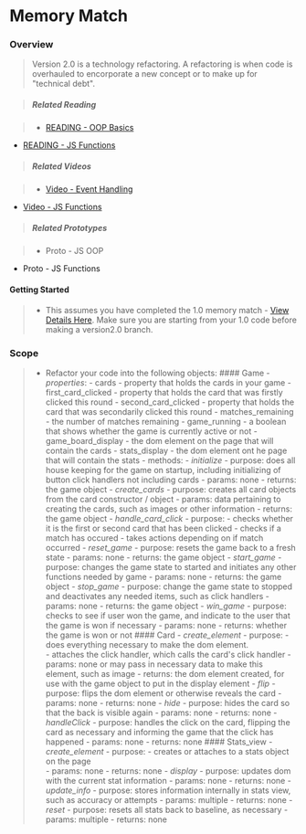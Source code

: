 # Memory Match

### Overview

> Version 2.0 is a technology refactoring.  A refactoring is when code is overhauled to encorporate a new concept or to make up for "technical debt".

> ##### Related Reading

> - <a href="https://docs.google.com/presentation/d/1eAlPqkPUIN4rfDcVZefz3GBiRszlBF89qj2lSnkxzfc/pub?start=false&loop=false&delayms=3000&slide=id.g75dce0c75_1_5">READING - OOP Basics</a>
- <a href="https://docs.google.com/presentation/d/17hxhHxdsEFo42iClxdLfHeMJRnxSu7Y9lt7Tv_J9fIc/pub?start=false&loop=false&delayms=3000">READING - JS Functions</a>

> ##### Related Videos
 
> - <a href="https://www.youtube.com/watch?v=cXeHN5uydmY&feature=youtu.be" target="_blank">Video - Event Handling</a>
- <a href="https://www.youtube.com/watch?v=OzbKGDrjGW0&feature=youtu.be">Video - JS Functions</a>

> ##### Related Prototypes

> - Proto - JS OOP
- Proto - JS Functions

#### Getting Started

> - This assumes you have completed the 1.0 memory match - <a href="https://github.com/Learning-Fuze/memory_match/tree/v1.0#getting-started">View Details Here</a>.  Make sure you are starting from your 1.0 code before making a version2.0 branch.


### Scope

>- Refactor your code into the following objects:
    #### Game
      - *properties*: 
        - cards - property that holds the cards in your game
        - first_card_clicked - property that holds the card that was firstly clicked this round
        - second_card_clicked - property that holds the card that was secondarily clicked this round
        - matches_remaining - the number of matches remaining
        - game_running - a boolean that shows whether the game is currently active or not
        - game_board_display - the dom element on the page that will contain the cards
        - stats_display - the dom element ont he page that will contain the stats
      - methods: 
        - *initialize*
          - purpose: does all house keeping for the game on startup, including initializing of button click handlers not including cards
          - params: none
          - returns: the game object
        - *create_cards*
          - purpose: creates all card objects from the card constructor / object
          - params: data pertaining to creating the cards, such as images or other information
          - returns: the game object
        - *handle_card_click*
          - purpose: 
           - checks whether it is the first or second card that has been clicked
           - checks if a match has occured
             - takes actions depending on if match occurred
        - *reset_game*
          - purpose: resets the game back to a fresh state
          - params: none
          - returns: the game object
        - *start_game*
          - purpose: changes the game state to started and initiates any other functions needed by game
          - params: none
          - returns: the game object
        - *stop_game*
          - purpose: change the game state to stopped and deactivates any needed items, such as click handlers
          - params: none
          - returns: the game object
        - *win_game*
          - purpose: checks to see if user won the game, and indicate to the user that the game is won if necessary
          - params: none
          - returns: whether the game is won or not
     #### Card
       - *create_element*
         - purpose: 
           - does everything necessary to make the dom element.  
           - attaches the click handler, which calls the card's click handler
         - params: none or may pass in necessary data to make this element, such as image
         - returns: the dom element created, for use with the game object to put in the display element
       - *flip*
         - purpose: flips the dom element or otherwise reveals the card
         - params: none
         - returns: none
       - *hide*
         - purpose: hides the card so that the back is visible again
         - params: none
         - returns: none
       - *handleClick*
         - purpose: handles the click on the card, flipping the card as necessary and informing the game that the click has happened
         - params: none
         - returns: none
     #### Stats_view
       - *create_element*
         - purpose: 
           - creates or attaches to a stats object on the page  
         - params: none
         - returns: none
       - *display*
         - purpose: updates dom with the current stat information
         - params: none
         - returns: none
       - *update_info*
         - purpose: stores information internally in stats view, such as accuracy or attempts
         - params: multiple
         - returns: none
       - *reset*
         - purpose: resets all stats back to baseline, as necessary
         - params: multiple
         - returns: none
      
